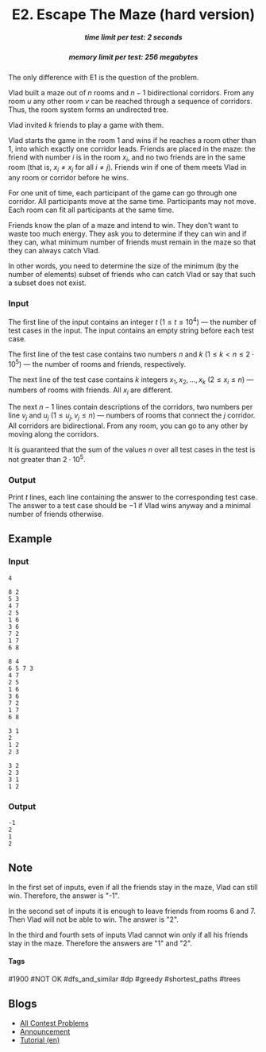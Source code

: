 <h1 style='text-align: center;'> E2. Escape The Maze (hard version)</h1>

<h5 style='text-align: center;'>time limit per test: 2 seconds</h5>
<h5 style='text-align: center;'>memory limit per test: 256 megabytes</h5>

The only difference with E1 is the question of the problem.

Vlad built a maze out of $n$ rooms and $n-1$ bidirectional corridors. From any room $u$ any other room $v$ can be reached through a sequence of corridors. Thus, the room system forms an undirected tree.

Vlad invited $k$ friends to play a game with them.

Vlad starts the game in the room $1$ and wins if he reaches a room other than $1$, into which exactly one corridor leads. Friends are placed in the maze: the friend with number $i$ is in the room $x_i$, and no two friends are in the same room (that is, $x_i \neq x_j$ for all $i \neq j$). Friends win if one of them meets Vlad in any room or corridor before he wins.

For one unit of time, each participant of the game can go through one corridor. All participants move at the same time. Participants may not move. Each room can fit all participants at the same time.

Friends know the plan of a maze and intend to win. They don't want to waste too much energy. They ask you to determine if they can win and if they can, what minimum number of friends must remain in the maze so that they can always catch Vlad.

In other words, you need to determine the size of the minimum (by the number of elements) subset of friends who can catch Vlad or say that such a subset does not exist.

### Input

The first line of the input contains an integer $t$ ($1 \le t \le 10^4$) — the number of test cases in the input. The input contains an empty string before each test case.

The first line of the test case contains two numbers $n$ and $k$ ($1 \le k < n \le 2\cdot 10^5$) — the number of rooms and friends, respectively.

The next line of the test case contains $k$ integers $x_1, x_2, \dots, x_k$ ($2 \le x_i \le n$) — numbers of rooms with friends. All $x_i$ are different.

The next $n-1$ lines contain descriptions of the corridors, two numbers per line $v_j$ and $u_j$ ($1 \le u_j, v_j \le n$) — numbers of rooms that connect the $j$ corridor. All corridors are bidirectional. From any room, you can go to any other by moving along the corridors.

It is guaranteed that the sum of the values $n$ over all test cases in the test is not greater than $2\cdot10^5$.

### Output

Print $t$ lines, each line containing the answer to the corresponding test case. The answer to a test case should be $-1$ if Vlad wins anyway and a minimal number of friends otherwise.

## Example

### Input


```text
4

8 2
5 3
4 7
2 5
1 6
3 6
7 2
1 7
6 8

8 4
6 5 7 3
4 7
2 5
1 6
3 6
7 2
1 7
6 8

3 1
2
1 2
2 3

3 2
2 3
3 1
1 2
```
### Output


```text
-1
2
1
2
```
## Note

In the first set of inputs, even if all the friends stay in the maze, Vlad can still win. Therefore, the answer is "-1".

In the second set of inputs it is enough to leave friends from rooms $6$ and $7$. Then Vlad will not be able to win. The answer is "2".

In the third and fourth sets of inputs Vlad cannot win only if all his friends stay in the maze. Therefore the answers are "1" and "2".



#### Tags 

#1900 #NOT OK #dfs_and_similar #dp #greedy #shortest_paths #trees 

## Blogs
- [All Contest Problems](../Codeforces_Round_756_(Div._3).md)
- [Announcement](../blogs/Announcement.md)
- [Tutorial (en)](../blogs/Tutorial_(en).md)
